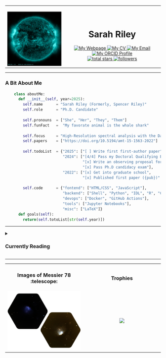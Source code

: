 
<table align="center">
<tr>
<td width="30%" align="center">
<img width="341" height="1">
<img width="341" src="./sdo_vid.gif"></td>
<td width="50%" align="center">
<img width="441" height="1">
<h1>Sarah Riley</h1>
<a href="https://sriley.dev">
<img title="My Webpage" src="https://img.shields.io/badge/sriley.dev-46a2f1.svg?&style=flat-square&logo=Google-Chrome&logoColor=white"/>
</a>
<a href="https://cv.sriley.dev">
<img title="My CV" src="https://custom-icon-badges.demolab.com/badge/CV-46a2f1.svg?color=46a2f1&style=flat-square&labelColor=46a2f1&logo=log"/>
</a>
<a href="mailto:academic@sriley.dev">
<img title="My Email" src="https://custom-icon-badges.demolab.com/badge/academic@sriley.dev-46a2f1.svg?color=46a2f1&style=flat-square&labelColor=46a2f1&logo=mail"/>
</a>
<br>
<!-- <a href="https://board.sriley.dev">
<img title="My Dev Board" src="https://img.shields.io/badge/Trello-0052CC.svg?&style=flat-square&logo=Trello&logoColor=white"/>
</a> -->
<a href="https://orcid.org/0000-0001-7949-9163">
<img title="My ORCID Profile" src="https://img.shields.io/badge/0000&#8208;0001&#8208;7949&#8208;9163-A6CE39.svg?&style=flat-square&logo=orcid&logoColor=white"/>
</a>
<br>
<a href="https://github.com/PharaohCola13?tab=repositories&sort=stargazers">
<img alt="total stars" title="Total stars on GitHub" src="https://custom-icon-badges.demolab.com/github/stars/PharaohCola13?color=55960c&style=flat-square&labelColor=488207&logo=star"/>
</a>
<a href="https://github.com/PharaohCola13?tab=followers">
<img alt="followers" title="Follow me on Github" src="https://custom-icon-badges.demolab.com/github/followers/PharaohCola13?color=236ad3&labelColor=1155ba&style=flat-square&logo=person-add&logoColor=white"/>
</a>      
</td>
</tr>
</table>
<hr>
<h3>A Bit About Me</h3>

```python
    class aboutMe:
      def __init__(self, year=2025):
        self.name      = "Sarah Riley (Formerly, Spencer Riley)"
        self.role      = "Ph.D. Candidate"
    
        self.pronouns  = ["She", "Her", "They", "Them"]
        self.funFact   =  "My favorate animal is the whale shark"
    
        self.focus     = "High-Resolution spectral analysis with the Daniel K. Inouye Solar Telescope."
        self.papers    = ["https://doi.org/10.5194/amt-15-1563-2022"]
    
        self.todoList  = {"2025": ["[ ] Write first first-author paper"],
                          "2024": ["[4/4] Pass my Doctoral Qualifying Exams",
                                   "[x] Write an observing proposal for DKIST",
                                   "[x] Pass Ph.D candidacy exam"],
                          "2022": ["[x] Get into graduate school",
                                   "[x] Published first paper ({pub})".format(pub=self.papers[0])]}
    
        self.code      = {"fontend": ["HTML/CSS", "JavaScript"],
                          "backend": ["Shell", "Python", "IDL", "R", "C", "Fluter"],
                          "devops": ["Docker", "GitHub Actions"],
                          "tools": ["Jupyter Notebooks"],
                          "misc": ["LaTeX"]}
      def goals(self):
        return(self.totoList[str(self.year)])
```

<hr>
<details>
<summary><h3> Currently Reading </h3></summary>
  <div align="center"> <img width="75%" src="./wordcloud.png"></div>
<!-- READINGLIST:START -->
 
:blue_book:[Jiong_2012: [Heating of Flare Loops with Observationally Constrained Heating Functions]](https://ui.adsabs.harvard.edu/abs/2012ApJ...752..124Q/abstract)

:blue_book:[Klimchuk_2008: [Highly Efficient Modeling of Dynamic Coronal Loops]](https://ui.adsabs.harvard.edu/abs/2008ApJ...682.1351K/abstract)

:blue_book:[Liu_2013: [Determining Heating Rates in Reconnection Formed Flare Loops of the M8.0 Flare on 2005 May 13]](https://ui.adsabs.harvard.edu/abs/2013ApJ...770..111L/abstract)

:blue_book:[Ivanov_2021: [Solar activity classification based on Mg II spectra: Towards classification on compressed data]](https://ui.adsabs.harvard.edu/abs/2021A&C....3600473I/abstract)

:blue_book:[Panos_2018: [Identifying Typical Mg ii Flare Spectra Using Machine Learning]](https://ui.adsabs.harvard.edu/abs/2018ApJ...861...62P/abstract)

:blue_book:[Canfield_1984: [The H-alpha spectral signatures of solar flare nonthermal electrons, conductive flux, and coronal pressure]](https://ui.adsabs.harvard.edu/abs/1984ApJ...282..296C/abstract)

:blue_book:[Graham_2015: [Temporal Evolution of Multiple Evaporating Ribbon Sources in a Solar Flare]](https://ui.adsabs.harvard.edu/abs/2015ApJ...807L..22G/abstract)

:blue_book:[DePonieu_2014: [The Interface Region Imaging Spectrograph (IRIS)]](https://ui.adsabs.harvard.edu/abs/2024arXiv240317453L/abstract)

:blue_book:[Rast_2021: [Critical Science Plan for the Daniel K. Inouye Solar Telescope (DKIST)]](https://ui.adsabs.harvard.edu/abs/2021SoPh..296...70R/abstract)

:blue_book:[Fisher_1989: [Dynamics of Flare-driven Chromospheric Condensations ]](https://ui.adsabs.harvard.edu/abs/1989BAAS...21..843F/abstract)

:blue_book:[Kuridze_2018: [Spectropolarimetric Inversions of the Ca II 8542 Å Line in an M-class Solar Flare]](https://ui.adsabs.harvard.edu/abs/2018ApJ...860...10K/abstract)

:blue_book:[Lörinčík_2022: [Rapid variations of Si IV spectra in a flare observed by interface region imaging spectrograph at a sub-second cadence]](https://ui.adsabs.harvard.edu/abs/2022AGUFMSH55A..08L/abstract)

:blue_book:[Polito_2023: [Solar Flare Ribbon Fronts. I. Constraining Flare Energy Deposition with IRIS Spectroscopy]](https://ui.adsabs.harvard.edu/abs/2023ApJ...944..104P/abstract)

:blue_book:[Fisher_1989: [Dynamics of Flare-driven Chromospheric Condensations]](https://ui.adsabs.harvard.edu/abs/1989BAAS...21..843F/abstract)

:notebook_with_decorative_cover:[Klimchuk_2023: [Observational Signatures of Coronal Heating in Magnetohydrodynamic Simulations without Radiation or a Lower Atmosphere]](https://ui.adsabs.harvard.edu/abs/2023ApJ...942...10K/abstract)

:notebook_with_decorative_cover:[Rajhans_2022: [Flows in Enthalpy-based Thermal Evolution of Loops]](https://ui.adsabs.harvard.edu/abs/2022ApJ...924...13R/abstract)

:notebook_with_decorative_cover:[Ding_2001: [On the Fast Fluctuations in Solar Flare Hα Blue Wing Emission]](https://ui.adsabs.harvard.edu/abs/2001ApJ...552..340D/abstract)

:notebook_with_decorative_cover:[Lörinčík_2022: [Rapid variations of Si IV spectra in a flare observed by interface region imaging spectrograph at a sub-second cadence]](https://ui.adsabs.harvard.edu/abs/2022AGUFMSH55A..08L/abstract)

:notebook_with_decorative_cover:[Reva_2022: [Observations of Current Sheet Heating in X-Ray during a Solar Flare]](https://ui.adsabs.harvard.edu/abs/2022ApJ...931...93R/abstract)

<!-- READINGLIST:END -->
</details>
<hr>

<table align="center">
  <tr>
    <th><h3>Images of Messier 78 :telescope:</h3></th>
    <th><h3>Trophies</h3></th>
  </tr>
  <tr>
    <td width="50%" align="center"><img src="./M78_woback.png"></td>
    <td width="50%" align="center"><img src="https://github-profile-trophy.vercel.app/?username=PharaohCola13&theme=algolia&column=3&no-frame=true&no-bg=true" ></td>
  </tr>
</table>
